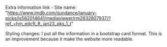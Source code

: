 Extra information link - Site name: "https://www.imdb.com/sundance/january-picks/ls562014641/mediaviewer/rm2832807937/?ref_=hm_edcft_ft_jan23_pks_1_t"

Styling changes: I put all the information in a bootstrap card format. This is an improvement because it make the website more readable.